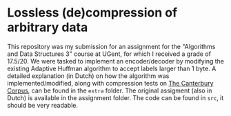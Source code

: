# Lossless (de)compression of arbitrary data

This repository was my submission for an assignment for the "Algorithms and Data Structures 3" course at UGent, for which I received a grade of 17.5/20. We were tasked to implement an encoder/decoder
by modifying the existing Adaptive Huffman algorithm to accept labels larger than 1 byte. A detailed explanation (in Dutch) on how the algorithm
was implemented/modified, along with compression tests on [The Canterbury Corpus](https://corpus.canterbury.ac.nz/), can be found in the `extra` folder.
The original assigment (also in Dutch) is available in the assignment folder. The code can be found in `src`, it should be very readable.
